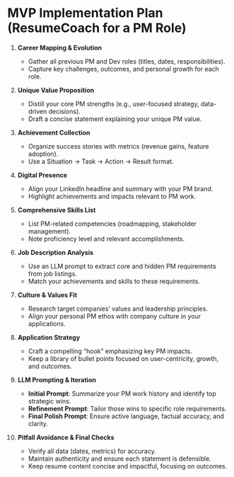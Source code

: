 # MVP Implementation Plan (ResumeCoach for a PM Role)

1. **Career Mapping & Evolution**
   - Gather all previous PM and Dev roles (titles, dates, responsibilities).
   - Capture key challenges, outcomes, and personal growth for each role.

2. **Unique Value Proposition**
   - Distill your core PM strengths (e.g., user-focused strategy, data-driven decisions).
   - Draft a concise statement explaining your unique PM value.

3. **Achievement Collection**
   - Organize success stories with metrics (revenue gains, feature adoption).
   - Use a Situation → Task → Action → Result format.

4. **Digital Presence**
   - Align your LinkedIn headline and summary with your PM brand.
   - Highlight achievements and impacts relevant to PM work.

5. **Comprehensive Skills List**
   - List PM-related competencies (roadmapping, stakeholder management).
   - Note proficiency level and relevant accomplishments.

6. **Job Description Analysis**
   - Use an LLM prompt to extract core and hidden PM requirements from job listings.
   - Match your achievements and skills to these requirements.

7. **Culture & Values Fit**
   - Research target companies’ values and leadership principles.
   - Align your personal PM ethos with company culture in your applications.

8. **Application Strategy**
   - Craft a compelling “hook” emphasizing key PM impacts.
   - Keep a library of bullet points focused on user-centricity, growth, and outcomes.

9. **LLM Prompting & Iteration**
   - **Initial Prompt**: Summarize your PM work history and identify top strategic wins.
   - **Refinement Prompt**: Tailor those wins to specific role requirements.
   - **Final Polish Prompt**: Ensure active language, factual accuracy, and clarity.

10. **Pitfall Avoidance & Final Checks**
    - Verify all data (dates, metrics) for accuracy.
    - Maintain authenticity and ensure each statement is defensible.
    - Keep resume content concise and impactful, focusing on outcomes.
